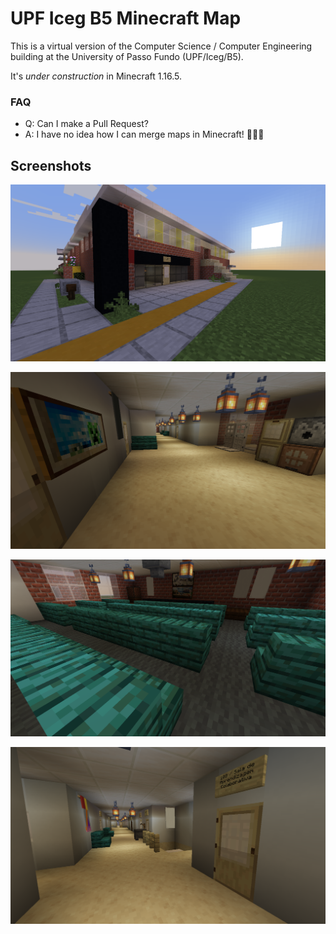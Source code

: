 # UPF Iceg B5 Minecraft Map

This is a virtual version of the Computer Science / Computer Engineering building at the University of Passo Fundo (UPF/Iceg/B5).

It's *under construction* in Minecraft 1.16.5.

### FAQ
- Q: Can I make a Pull Request?
- A: I have no idea how I can merge maps in Minecraft! 🤷🏽‍♂️

## Screenshots

![Front/Left view](https://raw.githubusercontent.com/mjbrusso/UPF-B5-Minecraft/main/_img/front.png)


![Inside](https://raw.githubusercontent.com/mjbrusso/UPF-B5-Minecraft/main/_img/inside1.png)


![Inside](https://raw.githubusercontent.com/mjbrusso/UPF-B5-Minecraft/main/_img/inside2.png)


![Inside](https://raw.githubusercontent.com/mjbrusso/UPF-B5-Minecraft/main/_img/inside3.png)
